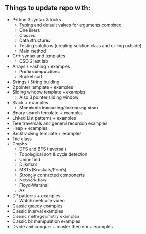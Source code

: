 ## Things to update repo with:
- Python 3 syntax & tricks
    - Typing and default values for arguments combined
    - One liners
    - Classes
    - Data structures
    - Testing solutions (creating solution class and calling outside)
    - Main method
- C++ syntax and templates
    - CSO 2 last lab
- Arrays / Hashing + examples
    - Prefix computations
    - Bucket sort
- Strings / String building
- 2 pointer template + examples
- Sliding window template + examples
    - Also 3 pointer sliding window
- Stack + examples
    - Monotonic increasing/decreasing stack
- Binary search template + examples
- Linked List patterns + examples
- Tree traversals and general recursion examples
- Heap + examples
- Backtracking template + examples
- Trie class
- Graphs
    - DFS and BFS traversals
    - Topological sort & cycle detection
    - Union find
    - Dijkstra’s
    - MSTs (Kruskal’s/Prim’s)
    - Strongly connected components
    - Network flow
    - Floyd-Warshall
    - A*
- DP patterns + examples
    - Watch neetcode video
- Classic greedy examples
- Classic interval examples
- Classic math/geometry examples
- Classic bit manipulation examples
- Divide and conquer + master theorem + examples
